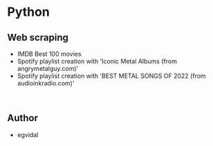 # Python

## Web scraping

* IMDB Best 100 movies
* Spotify playlist creation with 'Iconic Metal Albums (from angrymetalguy.com)'
* Spotify playlist creation with 'BEST METAL SONGS OF 2022 (from audioinkradio.com)'

<br>

## Author

* egvidal
